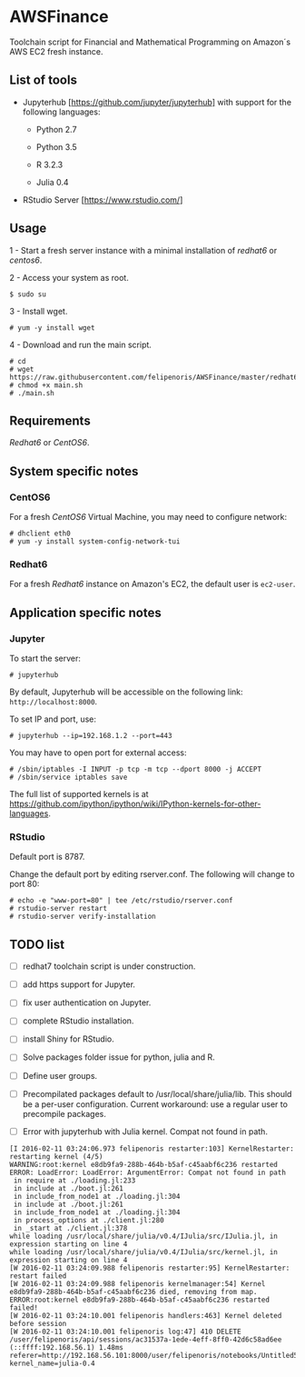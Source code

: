 # AWSFinance

Toolchain script for Financial and Mathematical Programming on Amazon´s AWS EC2 fresh instance.

## List of tools

* Jupyterhub [https://github.com/jupyter/jupyterhub] with support for the following languages:

	* Python 2.7

	* Python 3.5

	* R 3.2.3

	* Julia 0.4

* RStudio Server [https://www.rstudio.com/]

## Usage

1 - Start a fresh server instance with a minimal installation of *redhat6* or *centos6*.

2 - Access your system as root.

```shell
$ sudo su
```

3 - Install wget.

```
# yum -y install wget
```

4 - Download and run the main script.

```
# cd
# wget https://raw.githubusercontent.com/felipenoris/AWSFinance/master/redhat6/main.sh
# chmod +x main.sh
# ./main.sh 
```

## Requirements

*Redhat6* or *CentOS6*.

## System specific notes

### CentOS6

For a fresh *CentOS6* Virtual Machine, you may need to configure network:

```
# dhclient eth0
# yum -y install system-config-network-tui
```

### Redhat6

For a fresh *Redhat6* instance on Amazon's EC2, the default user is `ec2-user`.

## Application specific notes

### Jupyter

To start the server:

```
# jupyterhub
```

By default, Jupyterhub will be accessible on the following link: `http://localhost:8000`.

To set IP and port, use:

```
# jupyterhub --ip=192.168.1.2 --port=443
```

You may have to open port for external access:

```
# /sbin/iptables -I INPUT -p tcp -m tcp --dport 8000 -j ACCEPT
# /sbin/service iptables save
```

The full list of supported kernels is at https://github.com/ipython/ipython/wiki/IPython-kernels-for-other-languages.

### RStudio

Default port is 8787.

Change the default port by editing rserver.conf. The following will change to port 80:

```
# echo -e "www-port=80" | tee /etc/rstudio/rserver.conf
# rstudio-server restart
# rstudio-server verify-installation
```

## TODO list

- [ ] redhat7 toolchain script is under construction.

- [ ] add https support for Jupyter.

- [ ] fix user authentication on Jupyter.

- [ ] complete RStudio installation.

- [ ] install Shiny for RStudio.

- [ ] Solve packages folder issue for python, julia and R.

- [ ] Define user groups.

- [ ] Precompilated packages default to /usr/local/share/julia/lib. This should be a per-user configuration. Current workaround: use a regular user to precompile packages.

- [ ] Error with jupyterhub with Julia kernel. Compat not found in path.

```
[I 2016-02-11 03:24:06.973 felipenoris restarter:103] KernelRestarter: restarting kernel (4/5)
WARNING:root:kernel e8db9fa9-288b-464b-b5af-c45aabf6c236 restarted
ERROR: LoadError: LoadError: ArgumentError: Compat not found in path
 in require at ./loading.jl:233
 in include at ./boot.jl:261
 in include_from_node1 at ./loading.jl:304
 in include at ./boot.jl:261
 in include_from_node1 at ./loading.jl:304
 in process_options at ./client.jl:280
 in _start at ./client.jl:378
while loading /usr/local/share/julia/v0.4/IJulia/src/IJulia.jl, in expression starting on line 4
while loading /usr/local/share/julia/v0.4/IJulia/src/kernel.jl, in expression starting on line 4
[W 2016-02-11 03:24:09.988 felipenoris restarter:95] KernelRestarter: restart failed
[W 2016-02-11 03:24:09.988 felipenoris kernelmanager:54] Kernel e8db9fa9-288b-464b-b5af-c45aabf6c236 died, removing from map.
ERROR:root:kernel e8db9fa9-288b-464b-b5af-c45aabf6c236 restarted failed!
[W 2016-02-11 03:24:10.001 felipenoris handlers:463] Kernel deleted before session
[W 2016-02-11 03:24:10.001 felipenoris log:47] 410 DELETE /user/felipenoris/api/sessions/ac31537a-1ede-4eff-8ff0-42d6c58ad6ee (::ffff:192.168.56.1) 1.48ms referer=http://192.168.56.101:8000/user/felipenoris/notebooks/Untitled5.ipynb?kernel_name=julia-0.4
```
